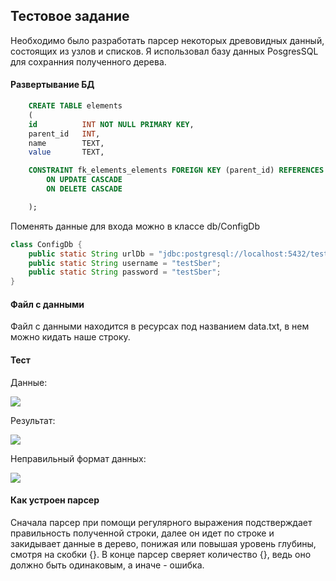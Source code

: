 ## Тестовое задание
Необходимо было разработать парсер некоторых древовидных данный, состоящих из узлов и списков. Я использовал базу данных PosgresSQL для сохранния полученного дерева.

#### Развертывание БД
```SQL
    CREATE TABLE elements
    (
    id          INT NOT NULL PRIMARY KEY,
    parent_id   INT,
    name        TEXT,
    value       TEXT,

    CONSTRAINT fk_elements_elements FOREIGN KEY (parent_id) REFERENCES elements (id)
        ON UPDATE CASCADE
        ON DELETE CASCADE

    );
```

Поменять данные для входа можно в классе db/ConfigDb

```Java
class ConfigDb {
    public static String urlDb = "jdbc:postgresql://localhost:5432/testSber";
    public static String username = "testSber";
    public static String password = "testSber";
}
```

#### Файл с данными

Файл с данными находится в ресурсах под названием data.txt, в нем можно кидать наше строку.

#### Тест

Данные: 

![](https://i.ibb.co/NZhCLHC/image.png)

Результат:

![](https://i.ibb.co/CvJSrCQ/image.png)

Неправильный формат данных:

![](https://i.ibb.co/q9pFPkd/image.png)

#### Как устроен парсер

Сначала парсер при помощи регулярного выражения подстверждает правильность полученной строки, далее он идет по строке и закидывает данные в дерево, понижая или повышая уровень глубины, смотря на скобки {}. В конце парсер сверяет количество {}, ведь оно должно быть одинаковым, а иначе - ошибка.
